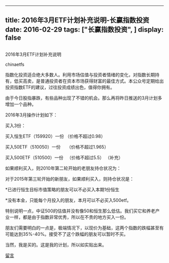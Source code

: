 
---
title:  2016年3月ETF计划补充说明-长赢指数投资
date: 2016-02-29
tags: ["长赢指数投资", ]
display: false
---


## 



2016年3月ETF计划补充说明




chinaetfs




指数化投资适合绝大多数人。利用市场估值与投资者情绪的变化，对指数长期持有，低买高卖，是普通投资者在资本市场获得财富的最佳方式。本公众号定期给出投资指数ETF的建议，过往投资成绩出色，值得你拥有。


由于今日股指暴跌，有些品种出现了不错的机会。那么再将昨日推送的3月计划多增加一个品种。



2016年3月操作计划如下：





买入3份：



买入恒生ETF（159920）一份 （价格不超过0.98）

买入50ETF（510050）一份 &nbsp; &nbsp; （价格不超过1.965）

买入500ETF（510500）一份 &nbsp; （价格不超过5.5） （补充）







如果顺利买入，则2010年第二轮开始的老朋友持仓状况为：



对于2015年第三轮开始的新朋友，如果顺利买入，则持仓状况是：

*已进行恒生目标市值策略的朋友可以不必买入本期1份恒生

*没有本金，只能每个月投入的朋友，本月可以不必买入500etf。







特别说明一点，中证500的估值并没有像50和恒生那么低估。我们买它和养老产业一样，都是由于指数非常优秀，所以在不贵的地方买入一份。



朋友们需要明白的一点是，极端情况下，以现价为基础，这两个指数的跌幅甚至有可能达到35%-40%。接受不了这个跌幅的朋友可以暂时不买。



当然，我是买的。这是我的计划，所以如实贴出来。









[留言](javascript:;)


